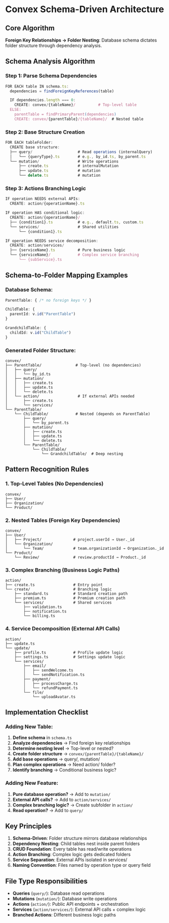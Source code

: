 # Convex Schema-Driven Architecture

## Core Algorithm
**Foreign Key Relationships → Folder Nesting**: Database schema dictates folder structure through dependency analysis.

## Schema Analysis Algorithm

### Step 1: Parse Schema Dependencies
```typescript
FOR EACH table IN schema.ts:
  dependencies = findForeignKeyReferences(table)

  IF dependencies.length === 0:
    CREATE: convex/{tableName}/          # Top-level table
  ELSE:
    parentTable = findPrimaryParent(dependencies)
    CREATE: convex/{parentTable}/{tableName}/  # Nested table
```

### Step 2: Base Structure Creation
```typescript
FOR EACH tableFolder:
  CREATE base structure:
  ├── query/                    # Read operations (internalQuery)
  │   └── {queryType}.ts        # e.g., by_id.ts, by_parent.ts
  └── mutation/                 # Write operations
      ├── create.ts             # internalMutation
      ├── update.ts             # mutation
      └── delete.ts             # mutation
```

### Step 3: Actions Branching Logic
```typescript
IF operation NEEDS external APIs:
  CREATE: action/{operationName}.ts

IF operation HAS conditional logic:
  CREATE: action/{operationName}/
  ├── {condition1}.ts           # e.g., default.ts, custom.ts
  └── services/                 # Shared utilities
      └── {condition1}.ts

IF operation NEEDS service decomposition:
  CREATE: action/services/
  ├── {serviceName}.ts          # Pure business logic
  └── {serviceName}/            # Complex service branching
      └── {subService}.ts
```

## Schema-to-Folder Mapping Examples

### Database Schema:
```typescript
ParentTable: { /* no foreign keys */ }

ChildTable: {
  parentId: v.id("ParentTable")
}

GrandchildTable: {
  childId: v.id("ChildTable")
}
```

### Generated Folder Structure:
```
convex/
├── ParentTable/               # Top-level (no dependencies)
│   ├── query/
│   │   └── by_id.ts
│   ├── mutation/
│   │   ├── create.ts
│   │   ├── update.ts
│   │   └── delete.ts
│   └── action/                 # If external APIs needed
│       ├── create.ts
│       └── services/
└── ParentTable/
    └── ChildTable/            # Nested (depends on ParentTable)
        ├── query/
        │   └── by_parent.ts
        ├── mutation/
        │   ├── create.ts
        │   ├── update.ts
        │   └── delete.ts
        └── ParentTable/
            └── ChildTable/
                └── GrandchildTable/  # Deep nesting
```

## Pattern Recognition Rules

### 1. **Top-Level Tables** (No Dependencies)
```
convex/
├── User/
├── Organization/
└── Product/
```

### 2. **Nested Tables** (Foreign Key Dependencies)
```
convex/
├── User/
│   ├── Project/              # project.userId → User._id
│   └── Organization/
│       └── Team/             # team.organizationId → Organization._id
└── Product/
    └── Review/               # review.productId → Product._id
```

### 3. **Complex Branching** (Business Logic Paths)
```
action/
├── create.ts                 # Entry point
└── create/                   # Branching logic
    ├── standard.ts           # Standard creation path
    ├── premium.ts            # Premium creation path
    └── services/             # Shared services
        ├── validation.ts
        ├── notification.ts
        └── billing.ts
```

### 4. **Service Decomposition** (External API Calls)
```
action/
├── update.ts
└── update/
    ├── profile.ts            # Profile update logic
    ├── settings.ts           # Settings update logic
    └── services/
        ├── email/
        │   ├── sendWelcome.ts
        │   └── sendNotification.ts
        ├── payment/
        │   ├── processCharge.ts
        │   └── refundPayment.ts
        └── file/
            └── uploadAvatar.ts
```

## Implementation Checklist

### Adding New Table:
1. **Define schema** in `schema.ts`
2. **Analyze dependencies** → Find foreign key relationships
3. **Determine nesting level** → Top-level or nested?
4. **Create folder structure** → `convex/{parentTable}/{tableName}/`
5. **Add base operations** → query/, mutation/
6. **Plan complex operations** → Need action/ folder?
7. **Identify branching** → Conditional business logic?

### Adding New Feature:
1. **Pure database operation?** → Add to `mutation/`
2. **External API calls?** → Add to `action/services/`
3. **Complex branching logic?** → Create subfolder in `action/`
4. **Read operation?** → Add to `query/`

## Key Principles

1. **Schema-Driven**: Folder structure mirrors database relationships
2. **Dependency Nesting**: Child tables nest inside parent folders
3. **CRUD Foundation**: Every table has read/write operations
4. **Action Branching**: Complex logic gets dedicated folders
5. **Service Separation**: External APIs isolated in services/
6. **Naming Convention**: Files named by operation type or query field

## File Type Responsibilities

- **Queries** (`query/`): Database read operations
- **Mutations** (`mutation/`): Database write operations
- **Actions** (`action/`): Public API endpoints + orchestration
- **Services** (`action/services/`): External API calls + complex logic
- **Branched Actions**: Different business logic paths